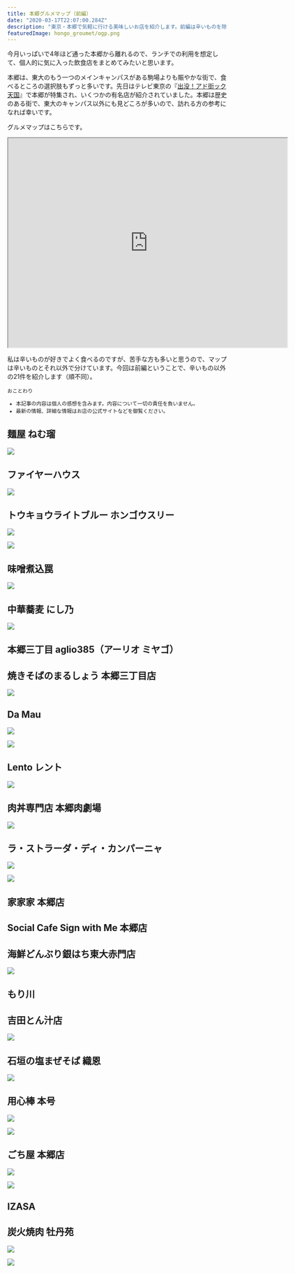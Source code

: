 ```yaml
---
title: 本郷グルメマップ（前編）
date: "2020-03-17T22:07:00.284Z"
description: "東京・本郷で気軽に行ける美味しいお店を紹介します。前編は辛いものを除く21件です。"
featuredImage: hongo_groumet/ogp.png
---
```


今月いっぱいで4年ほど通った本郷から離れるので、ランチでの利用を想定して、個人的に気に入った飲食店をまとめてみたいと思います。

本郷は、東大のもう一つのメインキャンパスがある駒場よりも賑やかな街で、食べるところの選択肢もずっと多いです。先日はテレビ東京の『[出没！アド街ック天国](https://www.tv-tokyo.co.jp/adomachi/backnumber/20200307/)』で本郷が特集され、いくつかの有名店が紹介されていました。本郷は歴史のある街で、東大のキャンパス以外にも見どころが多いので、訪れる方の参考になれば幸いです。

グルメマップはこちらです。
<iframe src="https://www.google.com/maps/d/u/0/embed?mid=1ePzELkCDlWLGRKNQ8PMeHqMV29h27yT_" width="640" height="480"></iframe>

私は辛いものが好きでよく食べるのですが、苦手な方も多いと思うので、マップは辛いものとそれ以外で分けています。今回は前編ということで、辛いもの以外の21件を紹介します（順不同）。

<small>
おことわり
<ul>
<li>本記事の内容は個人の感想を含みます。内容について一切の責任を負いません。
<li>最新の情報、詳細な情報はお店の公式サイトなどを御覧ください。
</ul> 
</small>

## 麺屋 ねむ瑠
![](2020-03-27-21-55-22.png)

## ファイヤーハウス
![](2020-03-27-22-37-48.png)

## トウキョウライトブルー ホンゴウスリー
![](2020-03-27-21-53-12.png)

![](2020-03-21-05-02-03.png)

## 味噌煮込罠
![](2020-03-27-13-04-10.png)

## 中華蕎麦 にし乃
![](2020-03-27-13-03-16.png)

## 本郷三丁目 aglio385（アーリオ ミヤゴ）
## 焼きそばのまるしょう 本郷三丁目店
![](2020-03-27-22-35-17.png)
## Da Mau
![](2020-03-27-22-07-41.png)

![](2020-03-27-22-18-08.png)
## Lento レント
![](2020-03-27-21-57-44.png)
## 肉丼専門店 本郷肉劇場
![](2020-03-27-22-09-54.png)
## ラ・ストラーダ・ディ・カンパーニャ
![](2020-03-27-21-54-23.png)

![](2020-03-27-12-59-12.png)

## 家家家 本郷店
## Social Cafe Sign with Me 本郷店
## 海鮮どんぶり銀はち東大赤門店
![](2020-03-27-12-54-23.png)

## もり川
## 吉田とん汁店
![](2020-03-27-22-14-22.png)

## 石垣の塩まぜそば 織恩
![](2020-03-27-12-57-24.png)

## 用心棒 本号
![](2020-03-27-22-30-04.png)

![](2020-03-27-21-59-54.png)

## ごち屋 本郷店
![](2020-03-21-05-07-59.png)

![](2020-03-21-05-06-16.png)

## IZASA

## 炭火焼肉 牡丹苑
![](2020-03-27-13-00-37.png)

![](2020-03-27-13-02-00.png)